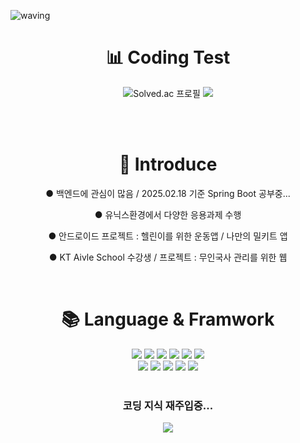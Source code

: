 ![waving](https://capsule-render.vercel.app/api?type=waving&height=200&text=KymCat%20GitHub&fontAlign=50&fontAlignY=40&color=gradient)

<div align=center><h1>📊 Coding Test</h1></div>
<div align=center>
  <img src="http://mazassumnida.wtf/api/v2/generate_badge?boj=kohina1452" alt="Solved.ac 프로필">
  <img src="http://mazandi.herokuapp.com/api?handle=kohina1452&theme=dark"/>
</div>


<br><br>
<div align=center><h1>🎉 Introduce</h1></div>
<div align=center>
  <p>● 백엔드에 관심이 많음 / 2025.02.18 기준 Spring Boot 공부중... </p>
  <p>● 유닉스환경에서 다양한 응용과제 수행 </p>
  <p>● 안드로이드 프로젝트 : 헬린이를 위한 운동앱 / 나만의 밀키트 앱 </p>
  <p>● KT Aivle School 수강생 / 프로젝트 : 무인국사 관리를 위한 웹 </p>
</div><br>

<div align=center><h1>📚 Language & Framwork</h1></div>
<div align=center> 
  <img src="https://img.shields.io/badge/c-A8B9CC?style=for-the-badge&logo=C&logoColor=white">
  <img src="https://img.shields.io/badge/python-3776AB?style=for-the-badge&logo=python&logoColor=white"> 
  <img src="https://img.shields.io/badge/android-3DDC84?style=for-the-badge&logo=Android&logoColor=white"/>
  <img src="https://img.shields.io/badge/django-092E20?style=for-the-badge&logo=django&logoColor=white"/>
  <img src="https://img.shields.io/badge/java-DD0031?style=for-the-badge&logo=Oracle&logoColor=white">
  <img src="https://img.shields.io/badge/tensorflow-FF6F00?style=for-the-badge&logo=tensorflow&logoColor=white">

  <br>
  <img src="https://img.shields.io/badge/pandas-150458?style=for-the-badge&logo=pandas&logoColor=white">
  <img src="https://img.shields.io/badge/keras-D00000?style=for-the-badge&logo=keras&logoColor=white">
  <img src="https://img.shields.io/badge/linux-FCC624?style=for-the-badge&logo=linux&logoColor=white">
  <img src="https://img.shields.io/badge/mysql-4479A1?style=for-the-badge&logo=mysql&logoColor=white">
  <img src="https://img.shields.io/badge/php-777BB4?style=for-the-badge&logo=php&logoColor=white">  
</div>

<br>
<div align=center>
   <h3>코딩 지식 재주입중...</h3>
  <img src="https://media1.tenor.com/m/d_KMMaYSeb0AAAAC/girls-frontline-mp7.gif">
</div>
